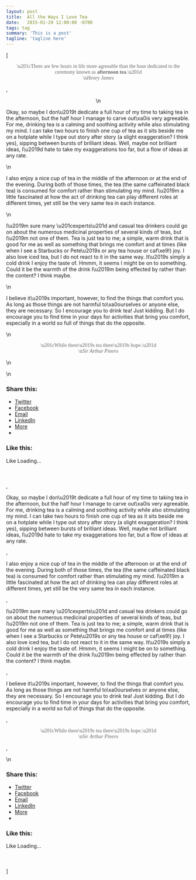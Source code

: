 ```yaml
---
layout: post
title:  All the Ways I Love Tea
date:   2015-01-29 12:00:00 -0700
tags: tag
summary: 'This is a post'
tagline: 'tagline here'
---
```


[<p style="text-align:center;"><span style="font-family:Georgia;"><span style="color:#666666;">\u201cThere are few hours in life more agreeable than the hour dedicated to the ceremony known as</span><strong><span style="color:#666666;"> afternoon tea</span></strong></span><span style="font-family:Georgia;"><span style="color:#666666;">.\u201d<br/>\n</span><em><span style="color:#666666;">Henry James</span></em></span></p>, <p style="text-align:center;">\n<p style="text-align:left;">Okay, so maybe I don\u2019t dedicate a full hour of my time to taking tea in the afternoon, but the half hour I manage to carve out\xa0is very agreeable. For me, drinking tea is a calming and soothing activity while also stimulating my mind. I can take two hours to finish one cup of tea as it sits beside me on a hotplate while I type out story after story (a slight exaggeration? I think yes), sipping between bursts of brilliant ideas. Well, maybe not brilliant ideas, I\u2019d hate to take my exaggerations too far, but a flow of ideas at any rate.</p>\n<p style="text-align:left;">I also enjoy a nice cup of tea in the middle of the afternoon or at the end of the evening. During both of those times, the tea (the same caffeinated black tea) is consumed for comfort rather than stimulating my mind. I\u2019m a little fascinated at how the act of drinking tea can play different roles at different times, yet still be the very same tea in each instance.</p>\n<p style="text-align:left;">I\u2019m sure many \u201cexperts\u201d and casual tea drinkers could go on about the numerous medicinal properties of several kinds of teas, but I\u2019m not one of them. Tea is just tea to me; a simple, warm drink that is good for me as well as something that brings me comfort and at times (like when I see a Starbucks or Pete\u2019s or any tea house or caf\xe9!) joy. I also love iced tea, but I do not react to it in the same way. It\u2019s simply a cold drink I enjoy the taste of. Hmmm, it seems I might be on to something. Could it be the warmth of the drink I\u2019m being effected by rather than the content? I think maybe.</p>\n<p style="text-align:left;">I believe it\u2019s important, however, to find the things that comfort you. As long as those things are not harmful to\xa0ourselves or anyone else, they are necessary. So I encourage you to drink tea! Just kidding. But I do encourage you to find time in your days for activities that bring you comfort, especially in a world so full of things that do the opposite.</p>\n<p style="text-align:center;"><span style="font-family:Georgia;"><span style="color:#666666;">\u201cWhile there\u2019s tea there\u2019s hope.\u201d<br/>\n</span><em><span style="color:#666666;">Sir Arthur Pinero</span></em></span></p>\n<p style="text-align:left;">\n<div class="sharedaddy sd-like-enabled sd-sharing-enabled" id="jp-post-flair"><div class="sharedaddy sd-sharing-enabled"><div class="robots-nocontent sd-block sd-social sd-social-icon-text sd-sharing"><h3 class="sd-title">Share this:</h3><div class="sd-content"><ul><li class="share-twitter"><a class="share-twitter sd-button share-icon" data-shared="sharing-twitter-17" href="https://lindajuliano.com/2015/01/29/all-the-ways-i-love-tea/?share=twitter" rel="nofollow noopener noreferrer" target="_blank" title="Click to share on Twitter"><span>Twitter</span></a></li><li class="share-facebook"><a class="share-facebook sd-button share-icon" data-shared="sharing-facebook-17" href="https://lindajuliano.com/2015/01/29/all-the-ways-i-love-tea/?share=facebook" rel="nofollow noopener noreferrer" target="_blank" title="Click to share on Facebook"><span>Facebook</span></a></li><li class="share-email"><a class="share-email sd-button share-icon" data-shared="" href="https://lindajuliano.com/2015/01/29/all-the-ways-i-love-tea/?share=email" rel="nofollow noopener noreferrer" target="_blank" title="Click to email this to a friend"><span>Email</span></a></li><li class="share-linkedin"><a class="share-linkedin sd-button share-icon" data-shared="sharing-linkedin-17" href="https://lindajuliano.com/2015/01/29/all-the-ways-i-love-tea/?share=linkedin" rel="nofollow noopener noreferrer" target="_blank" title="Click to share on LinkedIn"><span>LinkedIn</span></a></li><li><a class="sharing-anchor sd-button share-more" href="#"><span>More</span></a></li><li class="share-end"></li></ul><div class="sharing-hidden"><div class="inner" style="display: none;width:150px;"><ul style="background-image:none;"><li class="share-pinterest"><a class="share-pinterest sd-button share-icon" data-shared="sharing-pinterest-17" href="https://lindajuliano.com/2015/01/29/all-the-ways-i-love-tea/?share=pinterest" rel="nofollow noopener noreferrer" target="_blank" title="Click to share on Pinterest"><span>Pinterest</span></a></li><li class="share-end"></li></ul></div></div></div></div></div><div class="sharedaddy sd-block sd-like jetpack-likes-widget-wrapper jetpack-likes-widget-unloaded" data-name="like-post-frame-82955015-17-5f6063648fd4b" data-src="//widgets.wp.com/likes/index.html?ver=20200826#blog_id=82955015&amp;post_id=17&amp;origin=lindajuliano.wordpress.com&amp;obj_id=82955015-17-5f6063648fd4b&amp;domain=lindajuliano.com" id="like-post-wrapper-82955015-17-5f6063648fd4b"><h3 class="sd-title">Like this:</h3><div class="likes-widget-placeholder post-likes-widget-placeholder" style="height: 55px;"><span class="button"><span>Like</span></span> <span class="loading">Loading...</span></div><span class="sd-text-color"></span><a class="sd-link-color"></a></div></div> </p></p>, <p style="text-align:left;">Okay, so maybe I don\u2019t dedicate a full hour of my time to taking tea in the afternoon, but the half hour I manage to carve out\xa0is very agreeable. For me, drinking tea is a calming and soothing activity while also stimulating my mind. I can take two hours to finish one cup of tea as it sits beside me on a hotplate while I type out story after story (a slight exaggeration? I think yes), sipping between bursts of brilliant ideas. Well, maybe not brilliant ideas, I\u2019d hate to take my exaggerations too far, but a flow of ideas at any rate.</p>, <p style="text-align:left;">I also enjoy a nice cup of tea in the middle of the afternoon or at the end of the evening. During both of those times, the tea (the same caffeinated black tea) is consumed for comfort rather than stimulating my mind. I\u2019m a little fascinated at how the act of drinking tea can play different roles at different times, yet still be the very same tea in each instance.</p>, <p style="text-align:left;">I\u2019m sure many \u201cexperts\u201d and casual tea drinkers could go on about the numerous medicinal properties of several kinds of teas, but I\u2019m not one of them. Tea is just tea to me; a simple, warm drink that is good for me as well as something that brings me comfort and at times (like when I see a Starbucks or Pete\u2019s or any tea house or caf\xe9!) joy. I also love iced tea, but I do not react to it in the same way. It\u2019s simply a cold drink I enjoy the taste of. Hmmm, it seems I might be on to something. Could it be the warmth of the drink I\u2019m being effected by rather than the content? I think maybe.</p>, <p style="text-align:left;">I believe it\u2019s important, however, to find the things that comfort you. As long as those things are not harmful to\xa0ourselves or anyone else, they are necessary. So I encourage you to drink tea! Just kidding. But I do encourage you to find time in your days for activities that bring you comfort, especially in a world so full of things that do the opposite.</p>, <p style="text-align:center;"><span style="font-family:Georgia;"><span style="color:#666666;">\u201cWhile there\u2019s tea there\u2019s hope.\u201d<br/>\n</span><em><span style="color:#666666;">Sir Arthur Pinero</span></em></span></p>, <p style="text-align:left;">\n<div class="sharedaddy sd-like-enabled sd-sharing-enabled" id="jp-post-flair"><div class="sharedaddy sd-sharing-enabled"><div class="robots-nocontent sd-block sd-social sd-social-icon-text sd-sharing"><h3 class="sd-title">Share this:</h3><div class="sd-content"><ul><li class="share-twitter"><a class="share-twitter sd-button share-icon" data-shared="sharing-twitter-17" href="https://lindajuliano.com/2015/01/29/all-the-ways-i-love-tea/?share=twitter" rel="nofollow noopener noreferrer" target="_blank" title="Click to share on Twitter"><span>Twitter</span></a></li><li class="share-facebook"><a class="share-facebook sd-button share-icon" data-shared="sharing-facebook-17" href="https://lindajuliano.com/2015/01/29/all-the-ways-i-love-tea/?share=facebook" rel="nofollow noopener noreferrer" target="_blank" title="Click to share on Facebook"><span>Facebook</span></a></li><li class="share-email"><a class="share-email sd-button share-icon" data-shared="" href="https://lindajuliano.com/2015/01/29/all-the-ways-i-love-tea/?share=email" rel="nofollow noopener noreferrer" target="_blank" title="Click to email this to a friend"><span>Email</span></a></li><li class="share-linkedin"><a class="share-linkedin sd-button share-icon" data-shared="sharing-linkedin-17" href="https://lindajuliano.com/2015/01/29/all-the-ways-i-love-tea/?share=linkedin" rel="nofollow noopener noreferrer" target="_blank" title="Click to share on LinkedIn"><span>LinkedIn</span></a></li><li><a class="sharing-anchor sd-button share-more" href="#"><span>More</span></a></li><li class="share-end"></li></ul><div class="sharing-hidden"><div class="inner" style="display: none;width:150px;"><ul style="background-image:none;"><li class="share-pinterest"><a class="share-pinterest sd-button share-icon" data-shared="sharing-pinterest-17" href="https://lindajuliano.com/2015/01/29/all-the-ways-i-love-tea/?share=pinterest" rel="nofollow noopener noreferrer" target="_blank" title="Click to share on Pinterest"><span>Pinterest</span></a></li><li class="share-end"></li></ul></div></div></div></div></div><div class="sharedaddy sd-block sd-like jetpack-likes-widget-wrapper jetpack-likes-widget-unloaded" data-name="like-post-frame-82955015-17-5f6063648fd4b" data-src="//widgets.wp.com/likes/index.html?ver=20200826#blog_id=82955015&amp;post_id=17&amp;origin=lindajuliano.wordpress.com&amp;obj_id=82955015-17-5f6063648fd4b&amp;domain=lindajuliano.com" id="like-post-wrapper-82955015-17-5f6063648fd4b"><h3 class="sd-title">Like this:</h3><div class="likes-widget-placeholder post-likes-widget-placeholder" style="height: 55px;"><span class="button"><span>Like</span></span> <span class="loading">Loading...</span></div><span class="sd-text-color"></span><a class="sd-link-color"></a></div></div> </p>]